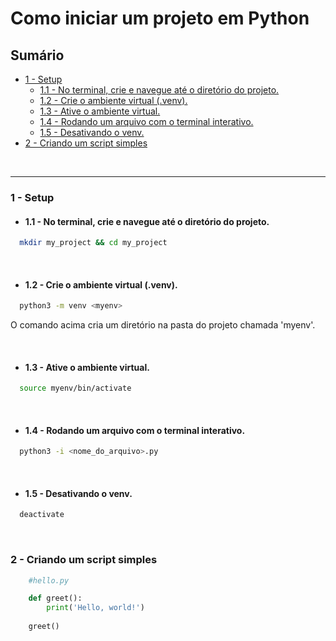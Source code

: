 # Como iniciar um projeto em Python

## Sumário
- [1 - Setup](#1---setup)
    - [1.1 - No terminal, crie e navegue até o diretório do projeto.](#11---no-terminal-crie-e-navegue-até-o-diretório-do-projeto)
    - [1.2 - Crie o ambiente virtual (.venv).](#12---crie-o-ambiente-virtual-venv)
    - [1.3 - Ative o ambiente virtual.](#13---ative-o-ambiente-virtual)
    - [1.4 - Rodando um arquivo com o terminal interativo.](#14---rodando-um-arquivo-com-o-terminal-interativo)
    - [1.5 - Desativando o venv.](#15---desativando-o-venv)
- [2 - Criando um script simples](#2---criando-um-script-simples)


<br />

<hr>

### <strong>1 - Setup</strong>

  - #### <strong>1.1 - No terminal, crie e navegue até o diretório do projeto.</strong>

  ```sh
    mkdir my_project && cd my_project
  ```
 <br />

  - #### <strong>1.2 - Crie o ambiente virtual (.venv).</strong>

  ```sh
    python3 -m venv <myenv>
  ```
  <p>O comando acima cria um diretório na pasta do projeto chamada 'myenv'.</p>
 <br />

  - #### <strong>1.3 - Ative o ambiente virtual.</strong>

  ```sh
    source myenv/bin/activate
  ```
 <br />

  - #### <strong>1.4 - Rodando um arquivo com o terminal interativo.</strong>

  ```sh
    python3 -i <nome_do_arquivo>.py
  ```
 <br />

 - #### <strong>1.5 - Desativando o venv.</strong>

  ```sh
    deactivate
  ```
 <br />

### <strong>2 - Criando um script simples</strong>
```py
    #hello.py

    def greet():
        print('Hello, world!')
    
    greet()
```

